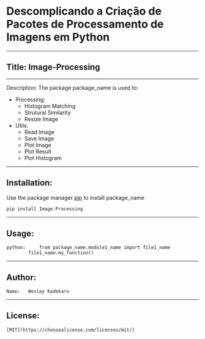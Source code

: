 # Descomplicando a Criação de Pacotes de Processamento de Imagens em Python
---
## Title: Image-Processing
---
Description: 
The package package_name is used to:
- Processing:
	- Histogram Matching
	- Strutural Similarity
	- Resize Image
 - Utils:
	- Read Image
	- Save Image
	- Plot Image
	- Plot Result
	- Plot Histogram
 ---
## Installation:

Use the package manager [pip](https://pip.pypa.io/en/stable/) to install package_name

```bash
pip install Image-Processing
```
---
## Usage:

```
python:		from package_name.module1_name import file1_name
		file1_name.my_function()
```
---
## Author:
	Name:	Wesley Kadekaro
---
## License:
	[MIT](https://choosealicense.com/licenses/mit/)
